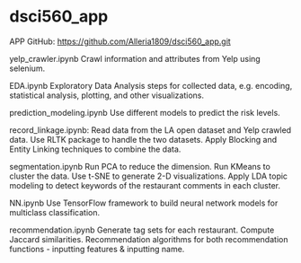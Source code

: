 # dsci560_app

APP GitHub:
https://github.com/Alleria1809/dsci560_app.git



yelp_crawler.ipynb
Crawl information and attributes from Yelp using selenium.

EDA.ipynb
Exploratory Data Analysis steps for collected data, e.g. encoding, statistical analysis, plotting, and other visualizations.

prediction_modeling.ipynb
Use different models to predict the risk levels.

record_linkage.ipynb: 
Read data from the LA open dataset and Yelp crawled data. 
Use RLTK package to handle the two datasets.
Apply Blocking and Entity Linking techniques to combine the data.

segmentation.ipynb
Run PCA to reduce the dimension.
Run KMeans to cluster the data.
Use t-SNE to generate 2-D visualizations.
Apply LDA topic modeling to detect keywords of the restaurant comments in each cluster.

NN.ipynb
Use TensorFlow framework to build neural network models for multiclass classification.

recommendation.ipynb
Generate tag sets for each restaurant.
Compute Jaccard similarities.
Recommendation algorithms for both recommendation functions - inputting features & inputting name.
